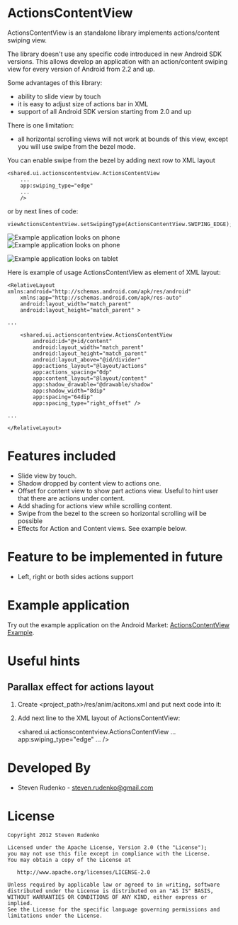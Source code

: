 ActionsContentView
===================

ActionsContentView is an standalone library implements actions/content swiping view.

The library doesn't use any specific code introduced in new Android SDK versions. This allows develop an application with an action/content swiping view for every version of Android from 2.2 and up.

Some advantages of this library:

* ability to slide view by touch
* it is easy to adjust size of actions bar in XML
* support of all Android SDK version starting from 2.0 and up

There is one limitation:

* all horizontal scrolling views will not work at bounds of this view, except you will use swipe from the bezel mode.

You can enable swipe from the bezel by adding next row to XML layout

    <shared.ui.actionscontentview.ActionsContentView
        ...
        app:swiping_type="edge"
        ...
        />

or by next lines of code:

    viewActionsContentView.setSwipingType(ActionsContentView.SWIPING_EDGE);



![Example application looks on phone][1]![Example application looks on phone][2]

![Example application looks on tablet][3]

Here is example of usage ActionsContentView as element of XML layout:

    <RelativeLayout xmlns:android="http://schemas.android.com/apk/res/android"
        xmlns:app="http://schemas.android.com/apk/res-auto"
        android:layout_width="match_parent"
        android:layout_height="match_parent" >
    
    ...
    
        <shared.ui.actionscontentview.ActionsContentView
            android:id="@+id/content"
            android:layout_width="match_parent"
            android:layout_height="match_parent"
            android:layout_above="@id/divider"
            app:actions_layout="@layout/actions"
            app:actions_spacing="0dp"
            app:content_layout="@layout/content"
            app:shadow_drawable="@drawable/shadow"
            app:shadow_width="8dip"
            app:spacing="64dip"
            app:spacing_type="right_offset" />
    
    ...
    
    </RelativeLayout>

Features included
============
* Slide view by touch.
* Shadow dropped by content view to actions one.
* Offset for content view to show part actions view. Useful to hint user that there are actions under content.
* Add shading for actions view while scrolling content.
* Swipe from the bezel to the screen so horizontal scrolling will be possible
* Effects for Action and Content views. See example below.

Feature to be implemented in future
============
* Left, right or both sides actions support

Example application
============
Try out the example application on the Android Market: [ActionsContentView Example][4].

Useful hints
============

Parallax effect for actions layout
-------------

1. Create <project_path>/res/anim/acitons.xml and put next code into it:

    <?xml version="1.0" encoding="utf-8"?>
    <translate xmlns:android="http://schemas.android.com/apk/res/android"
        android:fromXDelta="0"
        android:interpolator="@android:anim/accelerate_decelerate_interpolator"
        android:toXDelta="-200" />

2. Add next line to the XML layout of ActionsContentView:

    <shared.ui.actionscontentview.ActionsContentView
        ...
        app:swiping_type="edge"
        ...
        />


Developed By
============

* Steven Rudenko - <steven.rudenko@gmail.com>



License
=======

    Copyright 2012 Steven Rudenko

    Licensed under the Apache License, Version 2.0 (the "License");
    you may not use this file except in compliance with the License.
    You may obtain a copy of the License at

       http://www.apache.org/licenses/LICENSE-2.0

    Unless required by applicable law or agreed to in writing, software
    distributed under the License is distributed on an "AS IS" BASIS,
    WITHOUT WARRANTIES OR CONDITIONS OF ANY KIND, either express or implied.
    See the License for the specific language governing permissions and
    limitations under the License.




 [1]: http://lh3.ggpht.com/LSmwlk83O_BZciUXNmqgEWcBKzCKK17YCS-Gmv2_VnPnMYbpK4NVSuaaCWD45R8-dW3g
 [2]: http://lh6.ggpht.com/oybOlHn0z9uFMj58s-gRiwICQydFhB5lFGY9cx0qCAQNDm19E8EM2iWyfMTzkTPBKuMY
 [3]: http://lh4.ggpht.com/gjSc5WXfxL2hZqq6Rno0Byx3nHEf7-n4G8ceDV3BC0e4wm2RpFxC7I8VMPgSA9fvKyw
 [4]: http://play.google.com/store/apps/details?id=sample.actionscontentview
